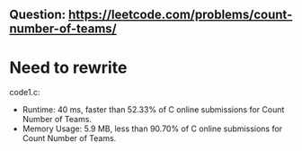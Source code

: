 ## Question: https://leetcode.com/problems/count-number-of-teams/

# Need to rewrite

code1.c:
* Runtime: 40 ms, faster than 52.33% of C online submissions for Count Number of Teams.
* Memory Usage: 5.9 MB, less than 90.70% of C online submissions for Count Number of Teams.